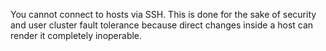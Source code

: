 You cannot connect to hosts via SSH. This is done for the sake of security and user cluster fault tolerance because direct changes inside a host can render it completely inoperable.